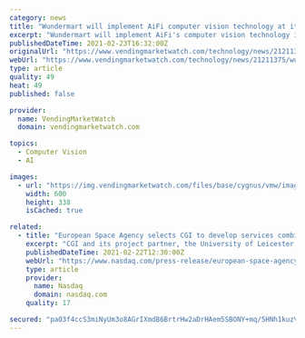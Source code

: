 ```yaml
---
category: news
title: "Wundermart will implement AiFi computer vision technology at its European stores"
excerpt: "Wundermart will implement AiFi's computer vision technology into existing stores in Europe to remove friction at checkout, improve inventory management and deliver in-depth consumer insights, according to a joint press release."
publishedDateTime: 2021-02-23T16:32:00Z
originalUrl: "https://www.vendingmarketwatch.com/technology/news/21211375/wundermart-will-implement-aifi-computer-vision-technology-at-its-european-stores"
webUrl: "https://www.vendingmarketwatch.com/technology/news/21211375/wundermart-will-implement-aifi-computer-vision-technology-at-its-european-stores"
type: article
quality: 49
heat: 49
published: false

provider:
  name: VendingMarketWatch
  domain: vendingmarketwatch.com

topics:
  - Computer Vision
  - AI

images:
  - url: "https://img.vendingmarketwatch.com/files/base/cygnus/vmw/image/2021/02/16x9/Wundermart_snapshot.60352cfec9ae6.png?auto=format&fit=max&w=1200"
    width: 600
    height: 338
    isCached: true

related:
  - title: "European Space Agency selects CGI to develop services combining Artificial Intelligence and Earth Observation for Wildfire Mapping"
    excerpt: "CGI and its project partner, the University of Leicester, is working with nationally mandated user organisations from Australia and France to implement and demonstrate EO services based on their requirements for improved wildfire risk management."
    publishedDateTime: 2021-02-22T12:30:00Z
    webUrl: "https://www.nasdaq.com/press-release/european-space-agency-selects-cgi-to-develop-services-combining-artificial"
    type: article
    provider:
      name: Nasdaq
      domain: nasdaq.com
    quality: 17

secured: "paO3f4ccS3miNyUm3o8AGrIXmdB6BrtrHw2aDrHAem5SBONY+mq/5HNh1kuzVtx+NEZp4E/JeppkAzAPInzC7QHPWCwrwsUaRRs5vfYRN8pE73ldySwaXxPmSW1+Bv9rGv/0QaayDoTA4rw52DSwZPMRWRN//PuQasNLDQTKR2oN9Ot8GDOggZsgKjiZFK4iJfLMZ71YupyZUcfL2h0FtS7L81dFmj63hiAScFsMWUKHjOOkFsJOTiHZV2nYQN2R82r2G3eGOLrWyNMzTybe+Jc4L3HKrD5lmMiBikvOlVlXwVUZLlOTibX1pQEfbGm9Z4sCDsUqVnTYmMofWQptPoNH3oTg0G5V4C+U+zp59qc=;cG/Oap0Eh8wlbCvbgB970g=="
---
```



